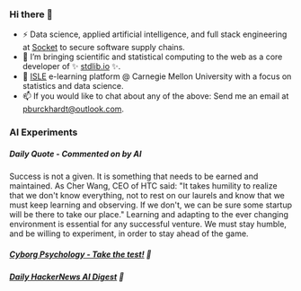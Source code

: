 ### Hi there 👋

-   ⚡ Data science, applied artificial intelligence, and full stack engineering at [Socket](https://socket.dev) to secure software supply chains.
-   🔭 I’m bringing scientific and statistical computing to the web as a core developer of ✨ [stdlib.io](https://stdlib.io) ✨.
-   📖 [ISLE](https://stat.cmu.edu/isle) e-learning platform @ Carnegie Mellon University with a focus on statistics and data science.
-   📫 If you would like to chat about any of the above: Send me an email at [pburckhardt@outlook.com](mailto:pburckhardt@outlook.com).

### AI Experiments

##### Daily Quote - Commented on by AI

<!-- <quote> -->

Success is not a given. It is something that needs to be earned and maintained. As Cher Wang, CEO of HTC said: "It takes humility to realize that we don't know everything, not to rest on our laurels and know that we must keep learning and observing. If we don't, we can be sure some startup will be there to take our place." Learning and adapting to the ever changing environment is essential for any successful venture. We must stay humble, and be willing to experiment, in order to stay ahead of the game.

<!-- </quote> -->

##### [Cyborg Psychology - Take the test!](http://cyborg-psychology.com/) 🚀 
##### [Daily HackerNews AI Digest](https://ai-digest.vercel.app/) :brain:
